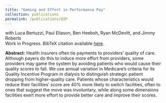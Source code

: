 ```yaml
---
title: "Gaming and Effort in Performance Pay"
collection: publications
permalink: /publications/QIP
---
```

with Luca Bertuzzi, Paul Eliason, Ben Heebsh, Ryan McDevitt, and Jimmy Roberts<br>
Work in Progress. BibTeX citation available [here](https://rileyleague.github.io/bibfiles/bertuzzi2023gaming.md).

**Abstract:** Health insurers often tie payments to providers’ quality of care. Although payers do this to induce more effort from providers, some providers may game the system by avoiding patients who would cause their quality scores to fall. We use annual variation in Medicare’s criteria for its Quality Incentive Program in dialysis to distinguish strategic patient dropping from higher-quality care. Patients whose characteristics would reduce their facilities’ score are 40% more likely to switch facilities, often to ones that suggest the move was involuntary, while along some dimensions facilities exert more effort to provide better care and improve their scores.

<!--![BundleIVFig](https://rileyleague.github.io/images/wholestory_fig.png)-->
